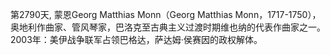 第2790天, 蒙恩Georg Matthias Monn（Georg Matthias Monn，1717-1750），奥地利作曲家、管风琴家，巴洛克至古典主义过渡时期维也纳的代表作曲家之一。
2003年：美伊战争联军占领巴格达，萨达姆·侯赛因的政权解体。